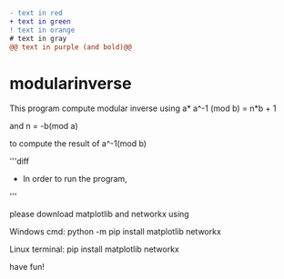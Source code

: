
```diff
- text in red
+ text in green
! text in orange
# text in gray
@@ text in purple (and bold)@@
```
# modularinverse

This program compute modular inverse using a* a^-1 (mod b) = n*b + 1

and n = -b(mod a)

to compute the result of a^-1(mod b)




'''diff
- In order to run the program, 

'''

please download matplotlib and networkx using

Windows cmd: python -m pip install matplotlib networkx

Linux terminal: pip install matplotlib networkx 

have fun!
